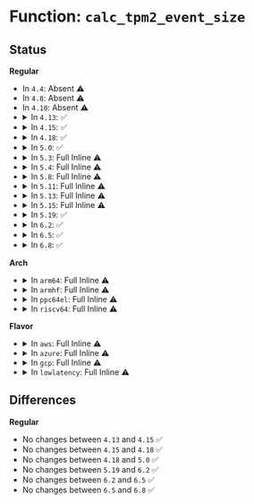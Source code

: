 # Function: <code>calc_tpm2_event_size</code>

## Status
<b>Regular</b>
<ul>
<li>
In <code>4.4</code>: Absent ⚠️
</li>
<li>
In <code>4.8</code>: Absent ⚠️
</li>
<li>
In <code>4.10</code>: Absent ⚠️
</li>
<li>
<details>
<summary>In <code>4.13</code>: ✅</summary>

```c
int calc_tpm2_event_size(struct tcg_pcr_event2 *event, struct tcg_pcr_event *event_header);
```

**Collision:** Unique Static

**Inline:** No

**Transformation:** False

**Instances:**

```
In drivers/char/tpm/tpm2_eventlog.c (ffffffff815bbc90)
Location: drivers/char/tpm/tpm2_eventlog.c:39
Inline: False
Direct callers:
  - drivers/char/tpm/tpm2_eventlog.c:tpm2_binary_bios_measurements_show
  - drivers/char/tpm/tpm2_eventlog.c:tpm2_bios_measurements_next
  - drivers/char/tpm/tpm2_eventlog.c:tpm2_bios_measurements_next
  - drivers/char/tpm/tpm2_eventlog.c:tpm2_bios_measurements_start
  - drivers/char/tpm/tpm2_eventlog.c:tpm2_bios_measurements_start
```
**Symbols:**

```
ffffffff815bbc90-ffffffff815bbd1f: calc_tpm2_event_size (STB_LOCAL)
```
</details>
</li>
<li>
<details>
<summary>In <code>4.15</code>: ✅</summary>

```c
int calc_tpm2_event_size(struct tcg_pcr_event2 *event, struct tcg_pcr_event *event_header);
```

**Collision:** Unique Static

**Inline:** No

**Transformation:** False

**Instances:**

```
In drivers/char/tpm/tpm2_eventlog.c (ffffffff816221e0)
Location: drivers/char/tpm/tpm2_eventlog.c:39
Inline: False
Direct callers:
  - drivers/char/tpm/tpm2_eventlog.c:tpm2_binary_bios_measurements_show
  - drivers/char/tpm/tpm2_eventlog.c:tpm2_bios_measurements_next
  - drivers/char/tpm/tpm2_eventlog.c:tpm2_bios_measurements_next
  - drivers/char/tpm/tpm2_eventlog.c:tpm2_bios_measurements_start
  - drivers/char/tpm/tpm2_eventlog.c:tpm2_bios_measurements_start
```
**Symbols:**

```
ffffffff816221e0-ffffffff8162226f: calc_tpm2_event_size (STB_LOCAL)
```
</details>
</li>
<li>
<details>
<summary>In <code>4.18</code>: ✅</summary>

```c
int calc_tpm2_event_size(struct tcg_pcr_event2 *event, struct tcg_pcr_event *event_header);
```

**Collision:** Unique Static

**Inline:** No

**Transformation:** False

**Instances:**

```
In drivers/char/tpm/eventlog/tpm2.c (ffffffff8165bfb0)
Location: drivers/char/tpm/eventlog/tpm2.c:40
Inline: False
Direct callers:
  - drivers/char/tpm/eventlog/tpm2.c:tpm2_binary_bios_measurements_show
  - drivers/char/tpm/eventlog/tpm2.c:tpm2_bios_measurements_next
  - drivers/char/tpm/eventlog/tpm2.c:tpm2_bios_measurements_next
  - drivers/char/tpm/eventlog/tpm2.c:tpm2_bios_measurements_start
  - drivers/char/tpm/eventlog/tpm2.c:tpm2_bios_measurements_start
```
**Symbols:**

```
ffffffff8165bfb0-ffffffff8165c03f: calc_tpm2_event_size (STB_LOCAL)
```
</details>
</li>
<li>
<details>
<summary>In <code>5.0</code>: ✅</summary>

```c
int calc_tpm2_event_size(struct tcg_pcr_event2 *event, struct tcg_pcr_event *event_header);
```

**Collision:** Unique Static

**Inline:** No

**Transformation:** False

**Instances:**

```
In drivers/char/tpm/eventlog/tpm2.c (ffffffff8167b000)
Location: drivers/char/tpm/eventlog/tpm2.c:40
Inline: False
Direct callers:
  - drivers/char/tpm/eventlog/tpm2.c:tpm2_binary_bios_measurements_show
  - drivers/char/tpm/eventlog/tpm2.c:tpm2_bios_measurements_next
  - drivers/char/tpm/eventlog/tpm2.c:tpm2_bios_measurements_next
  - drivers/char/tpm/eventlog/tpm2.c:tpm2_bios_measurements_start
  - drivers/char/tpm/eventlog/tpm2.c:tpm2_bios_measurements_start
```
**Symbols:**

```
ffffffff8167b000-ffffffff8167b08f: calc_tpm2_event_size (STB_LOCAL)
```
</details>
</li>
<li>
<details>
<summary>In <code>5.3</code>: Full Inline ⚠️</summary>

**Collision:** Unique Static

**Inline:** Full

**Transformation:** False

**Instances:**

```
In drivers/char/tpm/eventlog/tpm2.c (ffffffff816b1b8f)
Location: drivers/char/tpm/eventlog/tpm2.c:36
Inline: True
Inline callers:
  - drivers/char/tpm/eventlog/tpm2.c:tpm2_binary_bios_measurements_show
  - drivers/char/tpm/eventlog/tpm2.c:tpm2_bios_measurements_next
  - drivers/char/tpm/eventlog/tpm2.c:tpm2_bios_measurements_next
  - drivers/char/tpm/eventlog/tpm2.c:tpm2_bios_measurements_start
  - drivers/char/tpm/eventlog/tpm2.c:tpm2_bios_measurements_start
```
</details>
</li>
<li>
<details>
<summary>In <code>5.4</code>: Full Inline ⚠️</summary>

**Collision:** Unique Static

**Inline:** Full

**Transformation:** False

**Instances:**

```
In drivers/char/tpm/eventlog/tpm2.c (ffffffff816d486f)
Location: drivers/char/tpm/eventlog/tpm2.c:36
Inline: True
Inline callers:
  - drivers/char/tpm/eventlog/tpm2.c:tpm2_binary_bios_measurements_show
  - drivers/char/tpm/eventlog/tpm2.c:tpm2_bios_measurements_next
  - drivers/char/tpm/eventlog/tpm2.c:tpm2_bios_measurements_next
  - drivers/char/tpm/eventlog/tpm2.c:tpm2_bios_measurements_start
  - drivers/char/tpm/eventlog/tpm2.c:tpm2_bios_measurements_start
```
</details>
</li>
<li>
<details>
<summary>In <code>5.8</code>: Full Inline ⚠️</summary>

**Collision:** Unique Static

**Inline:** Full

**Transformation:** False

**Instances:**

```
In drivers/char/tpm/eventlog/tpm2.c (ffffffff81788a74)
Location: drivers/char/tpm/eventlog/tpm2.c:36
Inline: True
Inline callers:
  - drivers/char/tpm/eventlog/tpm2.c:tpm2_binary_bios_measurements_show
  - drivers/char/tpm/eventlog/tpm2.c:tpm2_bios_measurements_next
  - drivers/char/tpm/eventlog/tpm2.c:tpm2_bios_measurements_next
  - drivers/char/tpm/eventlog/tpm2.c:tpm2_bios_measurements_start
  - drivers/char/tpm/eventlog/tpm2.c:tpm2_bios_measurements_start
```
</details>
</li>
<li>
<details>
<summary>In <code>5.11</code>: Full Inline ⚠️</summary>

**Collision:** Unique Static

**Inline:** Full

**Transformation:** False

**Instances:**

```
In drivers/char/tpm/eventlog/tpm2.c (ffffffff8179fa04)
Location: drivers/char/tpm/eventlog/tpm2.c:36
Inline: True
Inline callers:
  - drivers/char/tpm/eventlog/tpm2.c:tpm2_binary_bios_measurements_show
  - drivers/char/tpm/eventlog/tpm2.c:tpm2_bios_measurements_next
  - drivers/char/tpm/eventlog/tpm2.c:tpm2_bios_measurements_next
  - drivers/char/tpm/eventlog/tpm2.c:tpm2_bios_measurements_start
  - drivers/char/tpm/eventlog/tpm2.c:tpm2_bios_measurements_start
```
</details>
</li>
<li>
<details>
<summary>In <code>5.13</code>: Full Inline ⚠️</summary>

**Collision:** Unique Static

**Inline:** Full

**Transformation:** False

**Instances:**

```
In drivers/char/tpm/eventlog/tpm2.c (ffffffff817826b4)
Location: drivers/char/tpm/eventlog/tpm2.c:36
Inline: True
Inline callers:
  - drivers/char/tpm/eventlog/tpm2.c:tpm2_binary_bios_measurements_show
  - drivers/char/tpm/eventlog/tpm2.c:tpm2_bios_measurements_next
  - drivers/char/tpm/eventlog/tpm2.c:tpm2_bios_measurements_next
  - drivers/char/tpm/eventlog/tpm2.c:tpm2_bios_measurements_start
  - drivers/char/tpm/eventlog/tpm2.c:tpm2_bios_measurements_start
```
</details>
</li>
<li>
<details>
<summary>In <code>5.15</code>: Full Inline ⚠️</summary>

**Collision:** Unique Static

**Inline:** Full

**Transformation:** False

**Instances:**

```
In drivers/char/tpm/eventlog/tpm2.c (ffffffff81809074)
Location: drivers/char/tpm/eventlog/tpm2.c:36
Inline: True
Inline callers:
  - drivers/char/tpm/eventlog/tpm2.c:tpm2_binary_bios_measurements_show
  - drivers/char/tpm/eventlog/tpm2.c:tpm2_bios_measurements_next
  - drivers/char/tpm/eventlog/tpm2.c:tpm2_bios_measurements_next
  - drivers/char/tpm/eventlog/tpm2.c:tpm2_bios_measurements_start
  - drivers/char/tpm/eventlog/tpm2.c:tpm2_bios_measurements_start
```
</details>
</li>
<li>
<details>
<summary>In <code>5.19</code>: ✅</summary>

```c
size_t calc_tpm2_event_size(struct tcg_pcr_event2_head *event, struct tcg_pcr_event *event_header);
```

**Collision:** Unique Static

**Inline:** No

**Transformation:** False

**Instances:**

```
In drivers/char/tpm/eventlog/tpm2.c (ffffffff81948e50)
Location: drivers/char/tpm/eventlog/tpm2.c:36
Inline: False
Direct callers:
  - drivers/char/tpm/eventlog/tpm2.c:tpm2_binary_bios_measurements_show
  - drivers/char/tpm/eventlog/tpm2.c:tpm2_bios_measurements_next
  - drivers/char/tpm/eventlog/tpm2.c:tpm2_bios_measurements_next
  - drivers/char/tpm/eventlog/tpm2.c:tpm2_bios_measurements_start
  - drivers/char/tpm/eventlog/tpm2.c:tpm2_bios_measurements_start
```
**Symbols:**

```
ffffffff81948e50-ffffffff81948f8e: calc_tpm2_event_size (STB_LOCAL)
```
</details>
</li>
<li>
<details>
<summary>In <code>6.2</code>: ✅</summary>

```c
size_t calc_tpm2_event_size(struct tcg_pcr_event2_head *event, struct tcg_pcr_event *event_header);
```

**Collision:** Unique Static

**Inline:** No

**Transformation:** False

**Instances:**

```
In drivers/char/tpm/eventlog/tpm2.c (ffffffff81aac390)
Location: drivers/char/tpm/eventlog/tpm2.c:36
Inline: False
Direct callers:
  - drivers/char/tpm/eventlog/tpm2.c:tpm2_binary_bios_measurements_show
  - drivers/char/tpm/eventlog/tpm2.c:tpm2_bios_measurements_next
  - drivers/char/tpm/eventlog/tpm2.c:tpm2_bios_measurements_next
  - drivers/char/tpm/eventlog/tpm2.c:tpm2_bios_measurements_start
  - drivers/char/tpm/eventlog/tpm2.c:tpm2_bios_measurements_start
```
**Symbols:**

```
ffffffff81aac390-ffffffff81aac4c4: calc_tpm2_event_size (STB_LOCAL)
```
</details>
</li>
<li>
<details>
<summary>In <code>6.5</code>: ✅</summary>

```c
size_t calc_tpm2_event_size(struct tcg_pcr_event2_head *event, struct tcg_pcr_event *event_header);
```

**Collision:** Unique Static

**Inline:** No

**Transformation:** False

**Instances:**

```
In drivers/char/tpm/eventlog/tpm2.c (ffffffff81af7bf0)
Location: drivers/char/tpm/eventlog/tpm2.c:36
Inline: False
Direct callers:
  - drivers/char/tpm/eventlog/tpm2.c:tpm2_binary_bios_measurements_show
  - drivers/char/tpm/eventlog/tpm2.c:tpm2_bios_measurements_next
  - drivers/char/tpm/eventlog/tpm2.c:tpm2_bios_measurements_next
  - drivers/char/tpm/eventlog/tpm2.c:tpm2_bios_measurements_start
  - drivers/char/tpm/eventlog/tpm2.c:tpm2_bios_measurements_start
```
**Symbols:**

```
ffffffff81af7bf0-ffffffff81af7d1f: calc_tpm2_event_size (STB_LOCAL)
```
</details>
</li>
<li>
<details>
<summary>In <code>6.8</code>: ✅</summary>

```c
size_t calc_tpm2_event_size(struct tcg_pcr_event2_head *event, struct tcg_pcr_event *event_header);
```

**Collision:** Unique Static

**Inline:** No

**Transformation:** False

**Instances:**

```
In drivers/char/tpm/eventlog/tpm2.c (ffffffff81b4b210)
Location: drivers/char/tpm/eventlog/tpm2.c:36
Inline: False
Direct callers:
  - drivers/char/tpm/eventlog/tpm2.c:tpm2_binary_bios_measurements_show
  - drivers/char/tpm/eventlog/tpm2.c:tpm2_bios_measurements_next
  - drivers/char/tpm/eventlog/tpm2.c:tpm2_bios_measurements_next
  - drivers/char/tpm/eventlog/tpm2.c:tpm2_bios_measurements_start
  - drivers/char/tpm/eventlog/tpm2.c:tpm2_bios_measurements_start
```
**Symbols:**

```
ffffffff81b4b210-ffffffff81b4b33f: calc_tpm2_event_size (STB_LOCAL)
```
</details>
</li>
</ul>
<b>Arch</b>
<ul>
<li>
<details>
<summary>In <code>arm64</code>: Full Inline ⚠️</summary>

**Collision:** Unique Static

**Inline:** Full

**Transformation:** False

**Instances:**

```
In drivers/char/tpm/eventlog/tpm2.c (ffff8000108bf5a4)
Location: drivers/char/tpm/eventlog/tpm2.c:36
Inline: True
Inline callers:
  - drivers/char/tpm/eventlog/tpm2.c:tpm2_binary_bios_measurements_show
  - drivers/char/tpm/eventlog/tpm2.c:tpm2_bios_measurements_next
  - drivers/char/tpm/eventlog/tpm2.c:tpm2_bios_measurements_next
  - drivers/char/tpm/eventlog/tpm2.c:tpm2_bios_measurements_start
  - drivers/char/tpm/eventlog/tpm2.c:tpm2_bios_measurements_start
```
</details>
</li>
<li>
<details>
<summary>In <code>armhf</code>: Full Inline ⚠️</summary>

**Collision:** Unique Static

**Inline:** Full

**Transformation:** False

**Instances:**

```
In drivers/char/tpm/eventlog/tpm2.c (c09b89b4)
Location: drivers/char/tpm/eventlog/tpm2.c:36
Inline: True
Inline callers:
  - drivers/char/tpm/eventlog/tpm2.c:tpm2_binary_bios_measurements_show
  - drivers/char/tpm/eventlog/tpm2.c:tpm2_bios_measurements_next
  - drivers/char/tpm/eventlog/tpm2.c:tpm2_bios_measurements_next
  - drivers/char/tpm/eventlog/tpm2.c:tpm2_bios_measurements_start
  - drivers/char/tpm/eventlog/tpm2.c:tpm2_bios_measurements_start
```
</details>
</li>
<li>
<details>
<summary>In <code>ppc64el</code>: Full Inline ⚠️</summary>

**Collision:** Unique Static

**Inline:** Full

**Transformation:** False

**Instances:**

```
In drivers/char/tpm/eventlog/tpm2.c (c000000000961e18)
Location: drivers/char/tpm/eventlog/tpm2.c:36
Inline: True
Inline callers:
  - drivers/char/tpm/eventlog/tpm2.c:tpm2_binary_bios_measurements_show
  - drivers/char/tpm/eventlog/tpm2.c:tpm2_bios_measurements_next
  - drivers/char/tpm/eventlog/tpm2.c:tpm2_bios_measurements_next
  - drivers/char/tpm/eventlog/tpm2.c:tpm2_bios_measurements_start
  - drivers/char/tpm/eventlog/tpm2.c:tpm2_bios_measurements_start
```
</details>
</li>
<li>
<details>
<summary>In <code>riscv64</code>: Full Inline ⚠️</summary>

**Collision:** Unique Static

**Inline:** Full

**Transformation:** False

**Instances:**

```
In drivers/char/tpm/eventlog/tpm2.c (ffffffe000571b04)
Location: drivers/char/tpm/eventlog/tpm2.c:36
Inline: True
Inline callers:
  - drivers/char/tpm/eventlog/tpm2.c:tpm2_binary_bios_measurements_show
  - drivers/char/tpm/eventlog/tpm2.c:tpm2_bios_measurements_next
  - drivers/char/tpm/eventlog/tpm2.c:tpm2_bios_measurements_next
  - drivers/char/tpm/eventlog/tpm2.c:tpm2_bios_measurements_start
  - drivers/char/tpm/eventlog/tpm2.c:tpm2_bios_measurements_start
```
</details>
</li>
</ul>
<b>Flavor</b>
<ul>
<li>
<details>
<summary>In <code>aws</code>: Full Inline ⚠️</summary>

**Collision:** Unique Static

**Inline:** Full

**Transformation:** False

**Instances:**

```
In drivers/char/tpm/eventlog/tpm2.c (ffffffff8169a2bf)
Location: drivers/char/tpm/eventlog/tpm2.c:36
Inline: True
Inline callers:
  - drivers/char/tpm/eventlog/tpm2.c:tpm2_binary_bios_measurements_show
  - drivers/char/tpm/eventlog/tpm2.c:tpm2_bios_measurements_next
  - drivers/char/tpm/eventlog/tpm2.c:tpm2_bios_measurements_next
  - drivers/char/tpm/eventlog/tpm2.c:tpm2_bios_measurements_start
  - drivers/char/tpm/eventlog/tpm2.c:tpm2_bios_measurements_start
```
</details>
</li>
<li>
<details>
<summary>In <code>azure</code>: Full Inline ⚠️</summary>

**Collision:** Unique Static

**Inline:** Full

**Transformation:** False

**Instances:**

```
In drivers/char/tpm/eventlog/tpm2.c (ffffffff81677caf)
Location: drivers/char/tpm/eventlog/tpm2.c:36
Inline: True
Inline callers:
  - drivers/char/tpm/eventlog/tpm2.c:tpm2_binary_bios_measurements_show
  - drivers/char/tpm/eventlog/tpm2.c:tpm2_bios_measurements_next
  - drivers/char/tpm/eventlog/tpm2.c:tpm2_bios_measurements_next
  - drivers/char/tpm/eventlog/tpm2.c:tpm2_bios_measurements_start
  - drivers/char/tpm/eventlog/tpm2.c:tpm2_bios_measurements_start
```
</details>
</li>
<li>
<details>
<summary>In <code>gcp</code>: Full Inline ⚠️</summary>

**Collision:** Unique Static

**Inline:** Full

**Transformation:** False

**Instances:**

```
In drivers/char/tpm/eventlog/tpm2.c (ffffffff816c852f)
Location: drivers/char/tpm/eventlog/tpm2.c:36
Inline: True
Inline callers:
  - drivers/char/tpm/eventlog/tpm2.c:tpm2_binary_bios_measurements_show
  - drivers/char/tpm/eventlog/tpm2.c:tpm2_bios_measurements_next
  - drivers/char/tpm/eventlog/tpm2.c:tpm2_bios_measurements_next
  - drivers/char/tpm/eventlog/tpm2.c:tpm2_bios_measurements_start
  - drivers/char/tpm/eventlog/tpm2.c:tpm2_bios_measurements_start
```
</details>
</li>
<li>
<details>
<summary>In <code>lowlatency</code>: Full Inline ⚠️</summary>

**Collision:** Unique Static

**Inline:** Full

**Transformation:** False

**Instances:**

```
In drivers/char/tpm/eventlog/tpm2.c (ffffffff816e2a0f)
Location: drivers/char/tpm/eventlog/tpm2.c:36
Inline: True
Inline callers:
  - drivers/char/tpm/eventlog/tpm2.c:tpm2_binary_bios_measurements_show
  - drivers/char/tpm/eventlog/tpm2.c:tpm2_bios_measurements_next
  - drivers/char/tpm/eventlog/tpm2.c:tpm2_bios_measurements_next
  - drivers/char/tpm/eventlog/tpm2.c:tpm2_bios_measurements_start
  - drivers/char/tpm/eventlog/tpm2.c:tpm2_bios_measurements_start
```
</details>
</li>
</ul>

## Differences
<b>Regular</b>
<ul>
<li>
No changes between <code>4.13</code> and <code>4.15</code> ✅
</li>
<li>
No changes between <code>4.15</code> and <code>4.18</code> ✅
</li>
<li>
No changes between <code>4.18</code> and <code>5.0</code> ✅
</li>
<li>
No changes between <code>5.19</code> and <code>6.2</code> ✅
</li>
<li>
No changes between <code>6.2</code> and <code>6.5</code> ✅
</li>
<li>
No changes between <code>6.5</code> and <code>6.8</code> ✅
</li>
</ul>
